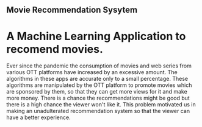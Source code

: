 ## Movie Recommendation Sysytem
# A Machine Learning Application to recomend movies.
Ever since the pandemic the consumption of movies and web series from various OTT platforms have increased by an excessive amount. The algorithms in these apps are accurate only to a small percentage. These algorithms are manipulated by the OTT platform to promote movies which are sponsored by them, so that they can get more views for it and make more money. There is a chance the recommendations might be good but there is a high chance the viewer won't like it. This problem motivated us in making an unadulterated recommendation system so that the viewer can have a better experience.
